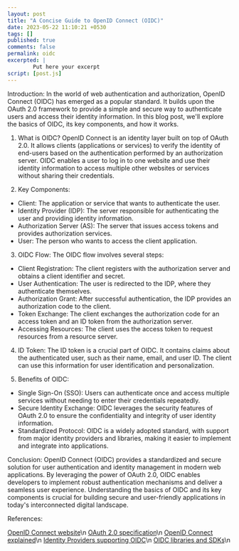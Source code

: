 ```yaml
---
layout: post
title: "A Concise Guide to OpenID Connect (OIDC)"
date: 2023-05-22 11:10:21 +0530
tags: []
published: true
comments: false
permalink: oidc
excerpted: |
        Put here your excerpt
script: [post.js]
---
```


Introduction:
In the world of web authentication and authorization, OpenID Connect (OIDC) has emerged as a popular standard. It builds upon the OAuth 2.0 framework to provide a simple and secure way to authenticate users and access their identity information. In this blog post, we'll explore the basics of OIDC, its key components, and how it works.

1. What is OIDC?
OpenID Connect is an identity layer built on top of OAuth 2.0. It allows clients (applications or services) to verify the identity of end-users based on the authentication performed by an authorization server. OIDC enables a user to log in to one website and use their identity information to access multiple other websites or services without sharing their credentials.

2. Key Components:
- Client: The application or service that wants to authenticate the user.
- Identity Provider (IDP): The server responsible for authenticating the user and providing identity information.
- Authorization Server (AS): The server that issues access tokens and provides authorization services.
- User: The person who wants to access the client application.

3. OIDC Flow:
The OIDC flow involves several steps:
- Client Registration: The client registers with the authorization server and obtains a client identifier and secret.
- User Authentication: The user is redirected to the IDP, where they authenticate themselves.
- Authorization Grant: After successful authentication, the IDP provides an authorization code to the client.
- Token Exchange: The client exchanges the authorization code for an access token and an ID token from the authorization server.
- Accessing Resources: The client uses the access token to request resources from a resource server.

4. ID Token:
The ID token is a crucial part of OIDC. It contains claims about the authenticated user, such as their name, email, and user ID. The client can use this information for user identification and personalization.

5. Benefits of OIDC:
- Single Sign-On (SSO): Users can authenticate once and access multiple services without needing to enter their credentials repeatedly.
- Secure Identity Exchange: OIDC leverages the security features of OAuth 2.0 to ensure the confidentiality and integrity of user identity information.
- Standardized Protocol: OIDC is a widely adopted standard, with support from major identity providers and libraries, making it easier to implement and integrate into applications.

Conclusion:
OpenID Connect (OIDC) provides a standardized and secure solution for user authentication and identity management in modern web applications. By leveraging the power of OAuth 2.0, OIDC enables developers to implement robust authentication mechanisms and deliver a seamless user experience. Understanding the basics of OIDC and its key components is crucial for building secure and user-friendly applications in today's interconnected digital landscape.

References:

[OpenID Connect website](https://openid.net/connect/)\n
[OAuth 2.0 specification](https://datatracker.ietf.org/doc/html/rfc6749)\n
[OpenID Connect explained](https://www.digitalocean.com/community/tutorials/an-introduction-to-oauth-2)\n
[Identity Providers supporting OIDC](https://openid.net/developers/certified/)\n
[OIDC libraries and SDKs](https://openid.net/developers/certified/)\n
